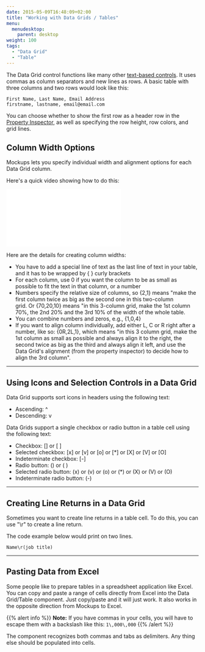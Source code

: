 ```yaml
---
date: 2015-05-09T16:48:09+02:00
title: "Working with Data Grids / Tables"
menu:
  menudesktop:
    parent: desktop
weight: 100
tags:
  - "Data Grid"
  - "Table"
---
```


The Data Grid control functions like many other [text-based controls](/desktop/text/). It uses commas as column separators and new lines as rows. A basic table with three columns and two rows would look like this:

	First Name, Last Name, Email Address 
	firstname, lastname, email@email.com

You can choose whether to show the first row as a header row in the [Property Inspector](/desktop/inspector/), as well as specifying the row height, row colors, and grid lines.

## Column Width Options

Mockups lets you specify individual width and alignment options for each Data Grid column.

Here's a quick video showing how to do this:

<div class="video"><iframe allowfullscreen="" frameborder="0" src="//www.youtube.com/embed/b_nTKvhECa8?rel=0"></iframe></div>

Here are the details for creating column widths:

*   You have to add a special line of text as the last line of text in your table, and it has to be wrapped by { } curly brackets
*   For each column, use 0 if you want the column to be as small as possible to fit the text in that column, or a number
*   Numbers specify the relative size of columns, so {2,1} means "make the first column twice as big as the second one in this two-column  
    grid. Or {70,20,10} means "in this 3-column grid, make the 1st column 70%, the 2nd 20% and the 3rd 10% of the width of the whole table.
*   You can combine numbers and zeros, e.g., {1,0,4}
*   If you want to align column individually, add either L, C or R right after a number, like so: {0R,2L,1}, which means "in this 3 column grid, make the 1st column as small as possible and always align it to the right, the second twice as big as the third and always align it left, and use the Data Grid's alignment (from the property inspector) to decide how to align the 3rd column".

* * *

## Using Icons and Selection Controls in a Data Grid

Data Grid supports sort icons in headers using the following text:

*   Ascending: ^
*   Descending: v

Data Grids support a single checkbox or radio button in a table cell using the following text:

*   Checkbox: [] or [ ]
*   Selected checkbox: [x] or [v] or [o] or [*] or [X] or [V] or [O]
*   Indeterminate checkbox: [-]
*   Radio button: () or ( )
*   Selected radio button: (x) or (v) or (o) or (*) or (X) or (V) or (O)
*   Indeterminate radio button: (-)

* * *

## Creating Line Returns in a Data Grid

Sometimes you want to create line returns in a table cell. To do this, you can use "\r" to create a line return.

The code example below would print on two lines.

	Name\r(job title)

* * *

## Pasting Data from Excel

Some people like to prepare tables in a spreadsheet application like Excel. You can copy and paste a range of cells directly from Excel into the Data Grid/Table component. Just copy/paste and it will just work. It also works in the opposite direction from Mockups to Excel.

{{% alert info %}}
**Note:** If you have commas in your cells, you will have to escape them with a backslash like this: `1\,000\,000`
{{% /alert %}}

The component recognizes both commas and tabs as delimiters. Any thing else should be populated into cells.